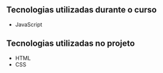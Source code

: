 

## Tecnologias utilizadas durante o curso
* JavaScript

## Tecnologias utilizadas no projeto
* HTML
* CSS
